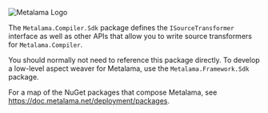 ![Metalama Logo](https://raw.githubusercontent.com/postsharp/Metalama/master/images/metalama-by-postsharp-light.svg)

The `Metalama.Compiler.Sdk` package defines the `ISourceTransformer` interface as well as other APIs that allow you to write source transformers for `Metalama.Compiler`.

You should normally not need to reference this package directly. To develop a low-level aspect weaver for Metalama, use the `Metalama.Framework.Sdk` package.

For a map of the NuGet packages that compose Metalama, see https://doc.metalama.net/deployment/packages.